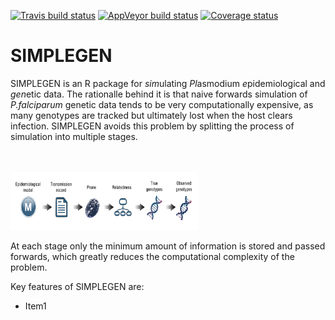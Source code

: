 [![Travis build status](https://travis-ci.org/mrc-ide/SIMPLEGEN.svg?branch=develop)](https://travis-ci.org/mrc-ide/SIMPLEGEN)
[![AppVeyor build status](https://ci.appveyor.com/api/projects/status/github/mrc-ide/SIMPLEGEN?branch=develop&svg=true)](https://ci.appveyor.com/project/mrc-ide/SIMPLEGEN)
[![Coverage status](https://codecov.io/gh/mrc-ide/SIMPLEGEN/branch/develop/graph/badge.svg)](https://codecov.io/github/mrc-ide/SIMPLEGEN?branch=develop)

# SIMPLEGEN

SIMPLEGEN is an R package for *sim*ulating *Pl*asmodium *e*pidemiological and
*gen*etic data. The rationalle behind it is that naive forwards simulation of
*P.falciparum* genetic data tends to be very computationally expensive, as many
genotypes are tracked but ultimately lost when the host clears infection.
SIMPLEGEN avoids this problem by splitting the process of simulation into
multiple stages.

<br/>
<br/>
<img src="https://raw.githubusercontent.com/mrc-ide/SIMPLEGEN/master/R_ignore/images/pipeline.png" height="93px" width="300px" />
<br/>

At each stage only the minimum amount of information is stored
and passed forwards, which greatly reduces the computational complexity of the
problem.

Key features of SIMPLEGEN are:

* Item1


